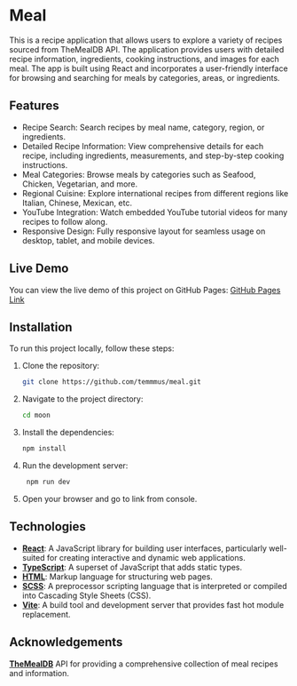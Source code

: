 # Meal

This is a recipe application that allows users to explore a variety of recipes sourced from TheMealDB API. The application provides users with detailed recipe information, ingredients, cooking instructions, and images for each meal. The app is built using React and incorporates a user-friendly interface for browsing and searching for meals by categories, areas, or ingredients.

## Features

- Recipe Search: Search recipes by meal name, category, region, or ingredients.
- Detailed Recipe Information: View comprehensive details for each recipe, including ingredients, measurements, and step-by-step cooking instructions.
- Meal Categories: Browse meals by categories such as Seafood, Chicken, Vegetarian, and more.
- Regional Cuisine: Explore international recipes from different regions like Italian, Chinese, Mexican, etc.
- YouTube Integration: Watch embedded YouTube tutorial videos for many recipes to follow along.
- Responsive Design: Fully responsive layout for seamless usage on desktop, tablet, and mobile devices.

## Live Demo

You can view the live demo of this project on GitHub Pages: [GitHub Pages Link](https://temmmus.github.io/meal)

## Installation

To run this project locally, follow these steps:

1. Clone the repository:
   ```bash
   git clone https://github.com/temmmus/meal.git
   ```
2. Navigate to the project directory:
   ```bash
   cd moon
   ```
3. Install the dependencies:
   ```bash
   npm install
   ```
4. Run the development server:
   ```bash
    npm run dev
   ```
5. Open your browser and go to link from console.

## Technologies

- **[React](https://react.dev/)**: A JavaScript library for building user interfaces, particularly well-suited for creating interactive and dynamic web applications.
- **[TypeScript](https://www.typescriptlang.org/)**: A superset of JavaScript that adds static types.
- **[HTML](https://developer.mozilla.org/en-US/docs/Web/HTML)**: Markup language for structuring web pages.
- **[SCSS](https://sass-lang.com/)**: A preprocessor scripting language that is interpreted or compiled into Cascading Style Sheets (CSS).
- **[Vite](https://vitejs.dev/)**: A build tool and development server that provides fast hot module replacement.

## Acknowledgements

**[TheMealDB](https://themealdb.com/)** API for providing a comprehensive collection of meal recipes and information.
